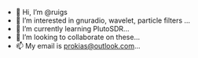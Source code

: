 - 👋 Hi, I’m @ruigs
- 👀 I’m interested in gnuradio, wavelet, particle filters ...
- 🌱 I’m currently learning PlutoSDR...
- 💞️ I’m looking to collaborate on these...
- 📫 My email is prokias@outlook.com...

<!---
ruigs/ruigs is a ✨ special ✨ repository because its `README.md` (this file) appears on your GitHub profile.
You can click the Preview link to take a look at your changes.
--->
